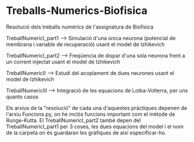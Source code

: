 # Treballs-Numerics-Biofisica
Resolució dels treballs numérics de l'assignatura de Biofísica 

TreballNumericI_part1 --> Simulació d'una única neurona (potencial de membrana i variable de recuperació) usant el model de Izhikevich

TreballNumericI_part2 --> Freqüencia de dispar d'una sola neurona frent a un corrent injectat usant el model de Izhikevich

TreballNumericII --> Estudi del acoplament de dues neurones usant el model de Izhikevich


TreballNumericIII --> Integració de les equacions de Lotka-Volterra, per uns quants casos


Els arxius de la "resolució" de cada una d'aquestes pràctiques depenen de l'arxiu Funcions.py, on he inclós funcions important com el mètode de Runge-Kutta.
El TreballNumericI_part2 també depen del TreballNumericI_part1 per 3 coses, les dues equacions del model i el nom de la carpeta on és guardaran les gràfiques de així
especificar-ho.
